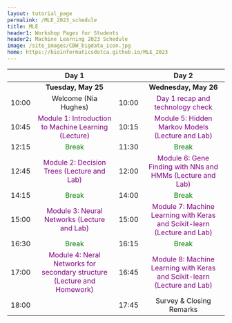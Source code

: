 ```yaml
---
layout: tutorial_page
permalink: /MLE_2023_schedule
title: MLE
header1: Workshop Pages for Students
header2: Machine Learning 2023 Schedule
image: /site_images/CBW_bigdata_icon.jpg
home: https://bioinformaticsdotca.github.io/MLE_2023
---
```


| | **Day 1** | | **Day 2** |  
| :---: | :---: | :---: | :---: |    
| | **Tuesday, May 25** | | **Wednesday, May 26** |  
|	10:00	|	Welcome (Nia Hughes)	|	10:00	|	<font color="purple">Day 1 recap and technology check</font>	|
|	10:45	|	<font color="purple">Module 1: Introduction to Machine Learning (Lecture)</font>|	10:15	|	<font color="purple">Module 5: Hidden Markov Models (Lecture and Lab)</font>|
|	12:15	|	<font color="green">Break</font>|	11:30	|	<font color="green">Break</font>	|
|	12:45|	<font color="purple">Module 2: Decision Trees (Lecture and Lab) </font>|	12:00	|	<font color="purple">Module 6: Gene Finding with NNs and HMMs (Lecture and Lab) </font>|
|	14:15	|	<font color="green">Break</font>|	14:00	|	<font color="green">Break</font>|
|	15:00	|	<font color="purple">Module 3: Neural Networks (Lecture and Lab)</font> |	15:00	|	<font color="purple">Module 7: Machine Learning with Keras and Scikit-learn (Lecture and Lab)</font>|
|	16:30	|	<font color="green">Break</font>|	16:15	|	<font color="green">Break</font>	|
|	17:00	|	<font color="purple">Module 4: Neral Networks for secondary structure (Lecture and Homework)</font>|	16:45	|	<font color="purple">Module 8: Machine Learning with Keras and Scikit-learn (Lecture and Lab)</font>|
| 18:00 |	| 17:45 |	Survey & Closing Remarks |  

